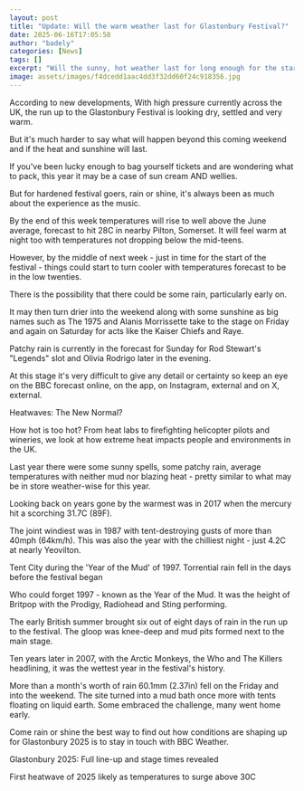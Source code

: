 ```yaml
---
layout: post
title: "Update: Will the warm weather last for Glastonbury Festival?"
date: 2025-06-16T17:05:58
author: "badely"
categories: [News]
tags: []
excerpt: "Will the sunny, hot weather last for long enough for the start of the world-famous festival?"
image: assets/images/f4dcedd1aac4dd3f32dd60f24c918356.jpg
---
```


According to new developments, With high pressure currently across the UK, the run up to the Glastonbury Festival is looking dry, settled and very warm. 

But it's much harder to say what will happen beyond this coming weekend and if the heat and sunshine will last.

If you've been lucky enough to bag yourself tickets and are wondering what to pack, this year it may be a case of sun cream AND wellies.

But for hardened festival goers, rain or shine, it's always been as much about the experience as the music.

By the end of this week temperatures will rise to well above the June average, forecast to hit 28C in nearby Pilton, Somerset. It will feel warm at night too with temperatures not dropping below the mid-teens.  

However, by the middle of next week - just in time for the start of the festival - things could start to turn cooler with temperatures forecast to be in the low twenties. 

There is the possibility  that there could be some rain, particularly early on.

It may then turn drier into the weekend along with some sunshine as big names such as The 1975 and Alanis Morrissette take to the stage on Friday and again on Saturday for acts like the Kaiser Chiefs and Raye.

Patchy rain is currently in the forecast for Sunday for Rod Stewart's "Legends" slot and Olivia Rodrigo later in the evening.

At this stage it's very difficult to give any detail or certainty so keep an eye on the BBC forecast online, on the app, on Instagram, external and on X, external. 

Heatwaves: The New Normal?

How hot is too hot? From heat labs to firefighting helicopter pilots and wineries, we look at how extreme heat impacts people and environments in the UK. 

Last year there were some sunny spells, some patchy rain, average temperatures with neither mud nor blazing heat - pretty similar to what may be in store weather-wise for this year.

Looking back on years gone by the warmest was in 2017 when the mercury hit a scorching 31.7C (89F).  

The joint windiest was in 1987 with tent-destroying gusts of more than 40mph (64km/h). This was also the year with the chilliest night - just 4.2C at nearly Yeovilton.

Tent City during the 'Year of the Mud' of 1997. Torrential rain fell in the days before the festival began

Who could forget 1997 - known as the Year of the Mud. It was the height of Britpop with the Prodigy, Radiohead and Sting performing. 

The early British summer brought six out of eight days of rain in the run up to the festival. The gloop was knee-deep and mud pits formed next to the main stage.

Ten years later in 2007, with the Arctic Monkeys, the Who and The Killers headlining, it was the wettest year in the festival's history. 

More than a month's worth of rain 60.1mm (2.37in) fell on the Friday and into the weekend. The site turned into a mud bath once more with tents floating on liquid earth. Some embraced the challenge, many went home early.

Come rain or shine the best way to find out how conditions are shaping up for Glastonbury 2025 is to stay in touch with BBC Weather.

Glastonbury 2025: Full line-up and stage times revealed

First heatwave of 2025 likely as temperatures to surge above 30C

